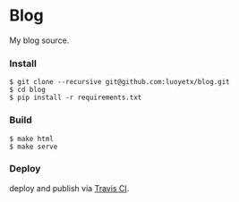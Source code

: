 Blog
====

My blog source.

### Install

```
$ git clone --recursive git@github.com:luoyetx/blog.git
$ cd blog
$ pip install -r requirements.txt
```

### Build

```
$ make html
$ make serve
```

### Deploy

deploy and publish via [Travis CI](https://travis-ci.org/luoyetx/blog).
